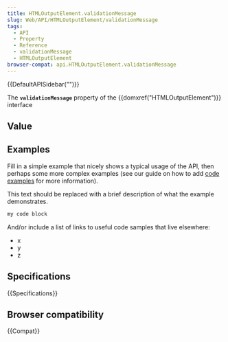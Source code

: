 ```yaml
---
title: HTMLOutputElement.validationMessage
slug: Web/API/HTMLOutputElement/validationMessage
tags:
  - API
  - Property
  - Reference
  - validationMessage
  - HTMLOutputElement
browser-compat: api.HTMLOutputElement.validationMessage
---
```

{{DefaultAPISidebar("")}}

The **`validationMessage`** property of the {{domxref("HTMLOutputElement")}} interface 

## Value



## Examples

Fill in a simple example that nicely shows a typical usage of the API, then perhaps some more complex examples (see our guide on how to add [code examples](/en-US/docs/MDN/Contribute/Structures/Code_examples) for more information).

This text should be replaced with a brief description of what the example demonstrates.

```js
my code block
```

And/or include a list of links to useful code samples that live elsewhere:

*   x
*   y
*   z

## Specifications

{{Specifications}}

## Browser compatibility

{{Compat}}


